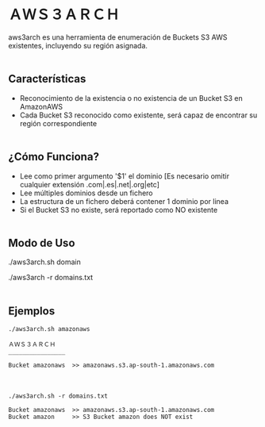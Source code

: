 # ＡＷＳ３ＡＲＣＨ
aws3arch es una herramienta de enumeración de Buckets S3 AWS existentes, incluyendo su región asignada.
<br><br>
## Características
- Reconocimiento de la existencia o no existencia de un Bucket S3 en AmazonAWS
- Cada Bucket S3 reconocido como existente, será capaz de encontrar su región correspondiente
<br><br>
## ¿Cómo Funciona?
- Lee como primer argumento '$1' el dominio [Es necesario omitir cualquier extensión .com|.es|.net|.org|etc]
- Lee múltiples dominios desde un fichero
- La estructura de un fichero deberá contener 1 dominio por linea
- Si el Bucket S3 no existe, será reportado como NO existente
<br><br>
## Modo de Uso
./aws3arch.sh domain

./aws3arch -r domains.txt
<br><br>
## Ejemplos
`
./aws3arch.sh amazonaws
`
```
ＡＷＳ３ＡＲＣＨ
________________

Bucket amazonaws  >> amazonaws.s3.ap-south-1.amazonaws.com
```
<br><br>
`
./aws3arch.sh -r domains.txt
`
```
Bucket amazonaws  >> amazonaws.s3.ap-south-1.amazonaws.com
Bucket amazon     >> S3 Bucket amazon does NOT exist
```
